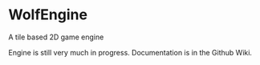 WolfEngine
==========

A tile based 2D game engine


Engine is still very much in progress. Documentation is in the Github Wiki.
